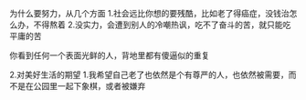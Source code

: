 为什么要努力，从几个方面
1.社会远比你想的要残酷，比如老了得癌症，没钱治怎么办，不得熬着
2.没实力，会遭到别人的冷嘲热讽，吃不了奋斗的苦，就只能吃平庸的苦

你看到任何一个表面光鲜的人，背地里都有傻逼似的重复


2.对美好生活的期望
1.我希望自己老了也依然是个有尊严的人，也依然被需要，而不是在公园里一起下象棋，或者被嫌弃
